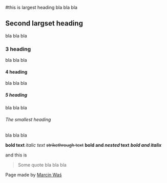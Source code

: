 #this is largest heading
bla bla bla
## Second largset heading
bla bla bla
### 3 heading
bla bla bla
#### 4 heading
bla bla bla
##### 5 heading
bla bla bla
###### The smallest heading
bla bla bla

**bold text**
*italic text*
~~strikethrough text~~
**bold and _nested_ text**
***bold and italix***

and this is
>Some quote bla bla bla

Page made by [Marcin Waś](https://github.com/marcinwas)